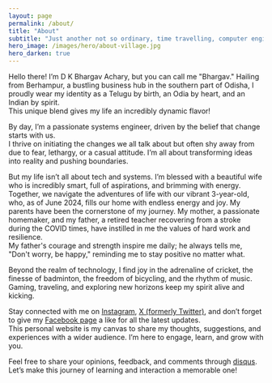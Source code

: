 ```yaml
---
layout: page
permalink: /about/
title: "About"
subtitle: "Just another not so ordinary, time travelling, computer engineer."
hero_image: /images/hero/about-village.jpg
hero_darken: true
---
```


Hello there! I’m D K Bhargav Achary, but you can call me "Bhargav." Hailing from Berhampur, a bustling business hub in the southern part of Odisha, I proudly wear my identity as a Telugu by birth, an Odia by heart, and an Indian by spirit.  
This unique blend gives my life an incredibly dynamic flavor!

By day, I’m a passionate systems engineer, driven by the belief that change starts with us.  
I thrive on initiating the changes we all talk about but often shy away from due to fear, lethargy, or a casual attitude. I’m all about transforming ideas into reality and pushing boundaries.

But my life isn’t all about tech and systems. I’m blessed with a beautiful wife who is incredibly smart, full of aspirations, and brimming with energy. Together, we navigate the adventures of life with our vibrant 3-year-old, who, as of June 2024, fills our home with endless energy and joy. My parents have been the cornerstone of my journey. My mother, a passionate homemaker, and my father, a retired teacher recovering from a stroke during the COVID times, have instilled in me the values of hard work and resilience.  
My father's courage and strength inspire me daily; he always tells me, "Don't worry, be happy," reminding me to stay positive no matter what.

Beyond the realm of technology, I find joy in the adrenaline of cricket, the finesse of badminton, the freedom of bicycling, and the rhythm of music. Gaming, traveling, and exploring new horizons keep my spirit alive and kicking.

Stay connected with me on <a href="https://instagram.com/bhargav_achary/" target="_blank">Instagram</a>, <a href="https://twitter.com/bhargav_achary/" target="_blank">X (formerly Twitter)</a>, and don’t forget to give my <a href="https://facebook.com/BhargavAchary.github.io" target="_blank">Facebook page</a> a like for all the latest updates.  
This personal website is my canvas to share my thoughts, suggestions, and experiences with a wider audience. I’m here to engage, learn, and grow with you.

Feel free to share your opinions, feedback, and comments through <a href="https://disqus.com/home/forums/bhargavacharyin/" target="_blank">disqus</a>.  
Let’s make this journey of learning and interaction a memorable one!

